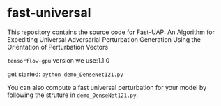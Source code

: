 # fast-universal

This repository contains the source code for Fast-UAP: An Algorithm for Expediting Universal Adversarial Perturbation Generation Using the Orientation of Perturbation Vectors

`tensorflow-gpu` version we use:1.1.0

get started: `python demo_DenseNet121.py`

You can also compute a fast universal perturbation for your model by following the struture in `demo_DenseNet121.py`.
